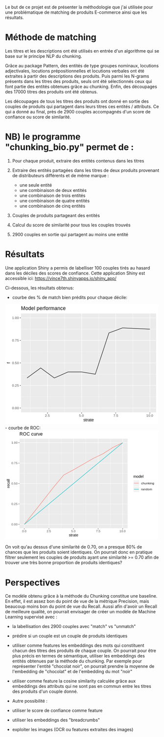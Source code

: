 Le but de ce projet est de présenter la méthodologie que j'ai utilisée pour une problématique de matching de produits E-commerce
ainsi que les résultats.

# Méthode de matching

Les titres et les descriptions ont été utilisés en entrée d'un algorithme 
qui se base sur le principe NLP du chunking.

Grâce au package Pattern,  des entités de type groupes nominaux, locutions adjectivales, locutions prépositionnelles et locutions verbales
ont été extraites à partir des descriptions des produits.
Puis parmi les N-grams présents dans les titres des produits, seuls ont été sélectionnés 
ceux qui font partie des entités obtenues grâce au chunking.
Enfin, des découpages des 17000 titres des produits ont été obtenus.

Les découpages de tous les titres des produits ont donné en sortie des couples de produits 
qui partagent dans leurs titres ces entités / attributs.
Ce qui a donné au final, près de 2900 couples accompagnés d'un score de confiance ou score de similarité. 

# NB) le programme "chunking_bio.py" permet de :
1. Pour chaque produit, extraire des entités contenus dans les titres

2. Extraire des entités partagées dans les titres de deux produits provenant de distributeurs différents et de même marque :
     - une seule entité
     - une combinaison de deux entités
     - une combinaison de trois entités
     - une combinaison de quatre entités
     - une combinaison de cinq entités
	
3. Couples de produits partageant des entités
	 
4. Calcul du score de similarité pour tous les couples trouvés

5. 2900 couples en sortie qui partagent au moins une entité

# Résultats

Une application Shiny a permis de labelliser 100 couples tirés au hasard dans les déciles des scores de confiance.
Cette application Shiny est accessible ici: https://vince7th.shinyapps.io/shiny_app/

Ci-dessous, les résultats obtenus:

- courbe des % de match bien prédits pour chaque décile:
<img src = "resultats/img/Rplot_model_performance.png" width = 500>
- courbe de ROC:
<img src = "resultats/img/Rplot_ROC_curve.png" width = 500>

On voit qu'au dessus d'une similarité de 0.70, on a presque 80% de chances que les produits soient identiques.
On pourrait donc en pratique filtrer seulement les couples de produits ayant une similarité >= 0.70
afin de trouver une très bonne proportion de produits identiques?

# Perspectives

Ce modèle obtenu grâce à la méthode du Chunking constitue une baseline. En effet, il est assez bon du point de vue de la métrique Precision,
mais beaucoup moins bon du point de vue du Recall. Aussi afin d'avoir un Recall de meilleure qualité, on pourrait envisager
de créer un modèle de Machine Learning supervisé avec :
- la labellisation des 2900 couples avec "match" vs "unmatch"
- prédire si un couple est un couple de produits identiques
- utiliser comme features les embeddings des mots qui constituent chacun des titres des produits de chaque couple.
  On pourrait pour être plus précis en termes de sémantique, utiliser les embeddings des entités obtenues par la méthode 
  du chunking. Par exemple pour représenter l'entité "chocolat noir", on pourrait prendre la moyenne de l'embedding de "chocolat"
  et de l'embedding du mot "noir"
- utiliser comme feature la cosine similarity calculée grâce aux embeddings des attributs qui ne sont pas en commun entre les titres des
  produits d'un couple donné.

- Autre possibilité : 
- utiliser le score de confiance comme feature
- utiliser les embeddings des "breadcrumbs"
- exploiter les images (OCR ou features extraites des images) 





